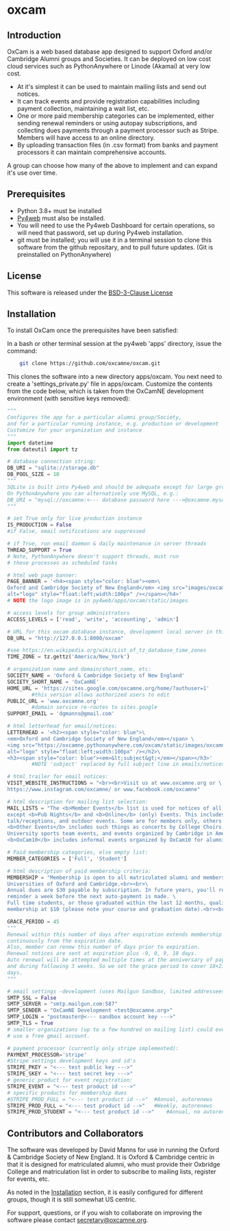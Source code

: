 # oxcam

## Introduction

OxCam is a web based database app designed to support Oxford and/or Cambridge Alumni groups and Societies.
It can be deployed on low cost cloud services such as PythonAnywhere or Linode (Akamai) at very low cost.

- At it's simplest it can be used to maintain mailing lists and send out notices.
- It can track events and provide registration capabilities including payment collection, maintaining a wait
list, etc.
- One or more paid membership categories can be implemented, either sending renewal reminders
or using autopay subscriptions, and collecting dues payments through a payment processor such as
Stripe. Members will have access to an online directory.
- By uploading transaction files (in .csv format) from banks and payment processors it can maintain
comprehensive accounts.

A group can choose how many of the above to implement and can expand it's use over time.

## Prerequisites

- Python 3.8+ must be installed
- [Py4web](https://py4web.com/_documentation) must also be installed.
- You will need to use the Py4web Dashboard for certain operations, so will need that password, set up
during Py4web installation.
- git must be installed; you will use it in a terminal session to clone this software from the github repositary, and to pull future updates. (Git is preinstalled on PythonAnywhere)

## License

This software is released under the [BSD-3-Clause License](LICENSE)

## Installation

To install OxCam once the prerequisites have been satisfied:

In a bash or other terminal session at the py4web 'apps' directory, issue the command:

```bash
    git clone https://github.com/oxcamne/oxcam.git
```

This clones the software into a new directory apps/oxcam. You next need to create a 'settings_private.py' file in apps/oxcam. Customize the contents from the code below, which is taken from the OxCamNE development environment (with sensitive keys removed):

```python
"""
Configures the app for a particular alumni group/Society,
and for a particular running instance, e.g. production or development
Customize for your organization and instance
"""
import datetime
from dateutil import tz

# database connection string:
DB_URI = "sqlite://storage.db"
DB_POOL_SIZE = 10
"""
SQLite is built into Py4web and should be adequate except for large groups.
On PythonAnywhere you can alternatively use MySQL, e.g.:
DB_URI = "mysql://oxcamne:<--- database password here --->@oxcamne.mysql.pythonanywhere-services.com/oxcamne$default"
"""

# set True only for live production instance
IS_PRODUCTION = False
#if False, email notifications are suppressed

# if True, run email daemon & daily maintenance in server threads
THREAD_SUPPORT = True
# Note, PythonAnywhere doesn't support threads, must run
# these processes as scheduled tasks

# html web page banner:
PAGE_BANNER = '<h4><span style="color: blue"><em>\
Oxford and Cambridge Society of New England</em> <img src="images/oxcamne_no_pad.png" \
alt="logo" style="float:left;width:100px" /></span></h4>'
# NOTE the logo image is in py4web/apps/oxcam/static/images

# access levels for group administrators
ACCESS_LEVELS = ['read', 'write', 'accounting', 'admin']

# URL for this oxcam database instance, development local server in this case
DB_URL = "http://127.0.0.1:8000/oxcam"

#see https://en.wikipedia.org/wiki/List_of_tz_database_time_zones
TIME_ZONE = tz.gettz('America/New_York')

# organization name and domain/short_name, etc:
SOCIETY_NAME = 'Oxford & Cambridge Society of New England'
SOCIETY_SHORT_NAME = 'OxCamNE'
HOME_URL = 'https://sites.google.com/oxcamne.org/home/?authuser=1'
        #this version allows authorized users to edit
PUBLIC_URL = 'www.oxcamne.org'
        #domain service re-routes to sites.google
SUPPORT_EMAIL = 'dgmanns@gmail.com'

# html letterhead for email/notices:
LETTERHEAD = '<h2><span style="color: blue">\
<em>Oxford and Cambridge Society of New England</em></span> \
<img src="https://oxcamne.pythonanywhere.com/oxcam/static/images/oxcamne_no_pad.png" \
alt="logo" style="float:left;width:100px" /></h2>\
<h3><span style="color: blue"><em>&lt;subject&gt;</em></span></h3>'
        #NOTE 'subject' replaced by full subject line in emails/notices

# html trailer for email notices:
VISIT_WEBSITE_INSTRUCTIONS = "<br><br>Visit us at www.oxcamne.org or \
https://www.instagram.com/oxcamne/ or www.facebook.com/oxcamne"

# html description for mailing list selection:
MAIL_LISTS = "The <b>Member Events</b> list is used for notices of all Society in-person events \
except <b>Pub Nights</b> and <b>Online</b> (only) Events. This includes formal dinners, \
talk/receptions, and outdoor events. Some are for members only, others are open to all alumni.<br>\
<b>Other Events</b> includes such things as concerts by College Choirs, visiting College or \
University sports team events, and events organized by Cambridge in America or Oxford North America.<br>\
<b>OxCam10</b> includes informal events organized by OxCam10 for alumni within 10 years of graduation."

# Paid membership categories, else empty list:
MEMBER_CATEGORIES = ['Full', 'Student']

# html description of paid membership criteria:
MEMBERSHIP = "Membership is open to all matriculated alumni and members of the \
Universities of Oxford and Cambridge.<br><br>\
Annual dues are $30 payable by subscription. In future years, you'll receive a \
reminder a week before the next auto-payment is made. \
Full time students, or those graduated within the last 12 months, qualify for student \
membership at $10 (please note your course and graduation date).<br><br>"

GRACE_PERIOD = 45
"""
Renewal within this number of days after expiration extends membership
continuously from the expiration date.
Also, member can renew this number of days prior to expiration. 
Renewal notices are sent at expiration plus -9, 0, 9, 18 days.
Auto renewal will be attempted multiple times at the anniversary of payment
and during following 3 weeks. So we set the grace period to cover 18+21 \
days.
"""

# email settings -development (uses Mailgun Sandbox, limited addressees)
SMTP_SSL = False
SMTP_SERVER = "smtp.mailgun.com:587"
SMTP_SENDER = "OxCamNE Development <test@oxcamne.org>"
SMTP_LOGIN = "postmaster@<--- sandbox account key --->"
SMTP_TLS = True
# smaller organizations (up to a few hundred on mailing list) could even
# use a free gmail account.

# payment processor (currently only stripe implemented):
PAYMENT_PROCESSOR='stripe'  
#Stripe settings development keys and id's
STRIPE_PKEY = "<--- test public key --->"
STRIPE_SKEY = "<--- test secret key --->"
# generic product for event registration:
STRIPE_EVENT = "<--- test product id --->"
# specific products for membership dues
#STRIPE_PROD_FULL = "<--- test product id -->"  #Annual, autorenews
STRIPE_PROD_FULL = "<--- test product id -->"   #Weekly, autorenews
STRIPE_PROD_STUDENT = "<--- test product id -->"    #Annual, no autorenew
```

## Contributors and Collaborators

The software was developed by David Manns for use in running the Oxford & Cambridge Society of New England. It is Oxford & Cambridge centric in that it is designed for matriculated alumni, who must provide their Oxbridge
College and matriculation list in order to subscribe to mailing lists, register for events, etc.

As noted in the [Installation](#installation) section, it is easily configured for different groups, though it is still somewhat US centric.

For support, questions, or if you wish to collaborate on improving the software please contact <secretary@oxcamne.org>.
